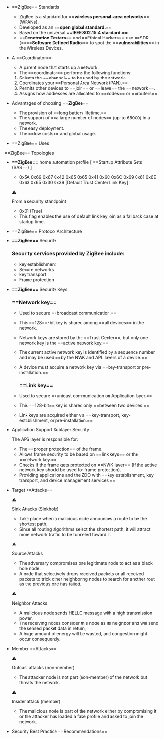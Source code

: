 - ==ZigBee== Standards
    
    - ZigBee is a standard for ==**wireless personal-area networks**== (WPANs).
    - Developed as an ==**open global standard.**==
    - Based on the universal **==IEEE 802.15.4 standard.==**
    - ==**Penetration Testers**== and ==Ethical Hackers== use ==SDR (====**Software Defined Radio)**== to spot the ==**vulnerabilities**== in the Wireless Devices.
    
- A ==Coordinator==
    
    - A parent node that starts up a network.
    - The ==coordinator== performs the following functions:
    
    1. Selects the ==channel== to be used by the network.
    2. Coordinates your ==Personal Area Network (PAN).==
    3. Permits other devices to ==join== or ==leave== the ==network==.
    4. Assigns how addresses are allocated to ==nodes== or ==routers==.
    
- Advantages of choosing ==**ZigBee**==
    
    - The provision of ==long battery lifetime.==
    - The support of ==a large number of nodes== (up-to 65000) in a network.
    - The easy deployment.
    - The ==low costs== and global usage.
    
- ==ZigBee== Uses
    

==ZigBee== Topologies

- **==ZigBee==** home automation profile [ ==Startup Attribute Sets (SAS==) ]
    
    - 0x5A 0x69 0x67 0x42 0x65 0x65 0x41 0x6C 0x6C 0x69 0x61 0x6E 0x63 0x65 0x30 0x39 [Default Trust Center Link Key]
    
    ⚠️
    
    From a security standpoint
    
    - 0x01 (True)
    - This flag enables the use of default link key join as a fallback case at startup time.
    
- ==ZigBee== Protocol Architecture
    
- **==ZigBee==** Security
    
    ### Security services provided by ZigBee include:
    
    - key establishment
    - Secure networks
    - key transport
    - Frame protection
    
- **==ZigBee==** Security Keys
    
    ### ==**Network key**==
    
    - Used to secure ==broadcast communication.==
    - This ==128==-bit key is shared among ==all devices== in the network.
    - Network keys are stored by the ==Trust Center==, but only one network key is the ==active network key.==
    - The current active network key is identified by a sequence number and may be used ==by the NWK and APL layers of a device.==
    - A device must acquire a network key via ==key-transport or pre-installation.==
        
        ### ==Link key==
        
    - Used to secure ==unicast communication on Application layer.==
    - This ==128-bit== key is shared only ==between two devices.==
    - Link keys are acquired either via ==key-transport, key-establishment, or pre-installation.==
    
- Application Support Sublayer Security
    
    The APS layer is responsible for:
    
    - The ==proper protection== of the frame.
    - Allows frame security to be based on ==link keys== or the ==network key.==
    - Checks if the frame gets protected on ==NWK layer== (If the active network key should be used for frame protection).
    - Providing applications and the ZDO with ==key establishment, key transport, and device management services.==
    
- Target ==Attacks==
    
    ⚠️
    
    Sink Attacks (Sinkhole)
    
    - Take place when a malicious node announces a route to be the shortest path.
    - Since all routing algorithms select the shortest path, it will attract more network traffic to be tunneled toward it.
    
    ⚠️
    
    Source Attacks
    
    - The adversary compromises one legitimate node to act as a black hole node.
    - A node that selectively drops received packets or all received packets to trick other neighboring nodes to search for another rout as the previous one has failed.
    
    ⚠️
    
    Neighbor Attacks
    
    - A malicious node sends HELLO message with a high transmission power,
    - The receiving nodes consider this node as its neighbor and will send the sensed packet data in return,
    - A huge amount of energy will be wasted, and congestion might occur consequently.
    
- Member ==Attacks==
    
    ⚠️
    
    Outcast attacks (non-member)
    
    - The attacker node is not part (non-member) of the network but threats the network.
    
    ⚠️
    
    Insider attack (member)
    
    - The malicious node is part of the network either by compromising it or the attacker has loaded a fake profile and asked to join the network.
    
- Security Best Practice ==Recommendations==